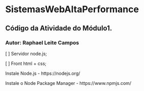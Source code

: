 # SistemasWebAltaPerformance
## Código da Atividade do Módulo1.
### Autor: Raphael Leite Campos

<p>[ ] Servidor node.js;</p>
<p>[ ] Front html + css;</p>

<p>Instale Node.js - https://nodejs.org/ </p>

<p>Instale o Node Package Manager  - https://www.npmjs.com/</p>
